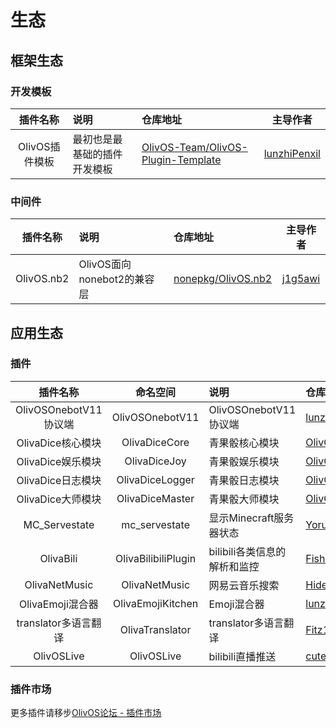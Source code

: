 # 生态

## 框架生态

### 开发模板
| 插件名称 | 说明 | 仓库地址 | 主导作者 |
|:--:|:---|:---|:--:|
| OlivOS插件模板 | 最初也是最基础的插件开发模板 | [OlivOS-Team/OlivOS-Plugin-Template](https://github.com/OlivOS-Team/OlivOS-Plugin-Template) | [lunzhiPenxil](https://github.com/lunzhiPenxil) |

### 中间件
| 插件名称 | 说明 | 仓库地址 | 主导作者 |
|:--:|:---|:---|:--:|
| OlivOS.nb2 | OlivOS面向nonebot2的兼容层 | [nonepkg/OlivOS.nb2](https://github.com/nonepkg/OlivOS.nb2) | [j1g5awi](https://github.com/j1g5awi) |

## 应用生态

### 插件
| 插件名称 | 命名空间 | 说明 | 仓库地址 | 主导作者 |
|:--:|:--:|:---|:---|:--:|
| OlivOSOnebotV11协议端 | OlivOSOnebotV11 | OlivOSOnebotV11协议端 | [lunzhiPenxil/OlivOSOnebotV11](https://github.com/lunzhiPenxil/OlivOSOnebotV11) | [lunzhiPenxil](https://github.com/lunzhiPenxil) |
| OlivaDice核心模块 | OlivaDiceCore | 青果骰核心模块 | [OlivOS-Team/OlivaDiceCore](https://github.com/OlivOS-Team/OlivaDiceCore) | [lunzhiPenxil](https://github.com/lunzhiPenxil) |
| OlivaDice娱乐模块 | OlivaDiceJoy | 青果骰娱乐模块 | [OlivOS-Team/OlivaDiceJoy](https://github.com/OlivOS-Team/OlivaDiceJoy) | [lunzhiPenxil](https://github.com/lunzhiPenxil) |
| OlivaDice日志模块 | OlivaDiceLogger | 青果骰日志模块 | [OlivOS-Team/OlivaDiceLogger](https://github.com/OlivOS-Team/OlivaDiceLogger) | [lunzhiPenxil](https://github.com/lunzhiPenxil) |
| OlivaDice大师模块 | OlivaDiceMaster | 青果骰大师模块 | [OlivOS-Team/OlivaDiceMaster](https://github.com/OlivOS-Team/OlivaDiceMaster) | [lunzhiPenxil](https://github.com/lunzhiPenxil) |
| MC_Servestate | mc_servestate | 显示Minecraft服务器状态 | [Yorunina/MC_Servestate](https://github.com/Yorunina/MC_Servestate) | [Yorunina](https://github.com/Yorunina) |
| OlivaBili | OlivaBilibiliPlugin | bilibili各类信息的解析和监控 | [Fishroud/OlivaBilibiliPlugin](https://github.com/Fishroud/OlivaBilibiliPlugin) | [Fishroud](https://github.com/Fishroud) |
| OlivaNetMusic | OlivaNetMusic | 网易云音乐搜索 | [HideUsSaveUs/OlivaNetMusic](https://github.com/HideUsSaveUs/OlivaNetMusic) | [HideUsSaveUs](https://github.com/HideUsSaveUs) |
| OlivaEmoji混合器 | OlivaEmojiKitchen | Emoji混合器 | [lunzhiPenxil/OlivaEmojiKitchen](https://github.com/lunzhiPenxil/OlivaEmojiKitchen) | [lunzhiPenxil](https://github.com/lunzhiPenxil) |
| translator多语言翻译 | OlivaTranslator | translator多语言翻译 | [Fitz161/OlivaTranslator](https://github.com/Fitz161/OlivaTranslator) | [Fitz161](https://github.com/Fitz161) |
| OlivOSLive | OlivOSLive | bilibili直播推送 | [cutecat-pixel/OlivOSLive](https://github.com/cutecat-pixel/OlivOSLive) | [Cute_CAT](https://github.com/cutecat-pixel) |
### 插件市场
更多插件请移步[OlivOS论坛 - 插件市场](https://forum.olivos.run/t/plugin)
